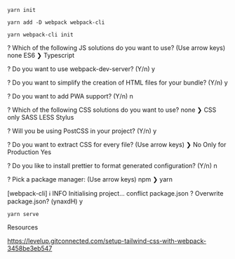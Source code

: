 `yarn init`

`yarn add -D webpack webpack-cli`

`yarn webpack-cli init`

? Which of the following JS solutions do you want to use? (Use arrow keys)
  none 
  ES6 
❯ Typescript 

? Do you want to use webpack-dev-server? (Y/n) y

? Do you want to simplify the creation of HTML files for your bundle? (Y/n) y

? Do you want to add PWA support? (Y/n) n

? Which of the following CSS solutions do you want to use? 
  none 
❯ CSS only 
  SASS 
  LESS 
  Stylus

? Will you be using PostCSS in your project? (Y/n) y

? Do you want to extract CSS for every file? (Use arrow keys)
❯ No 
  Only for Production 
  Yes 

? Do you like to install prettier to format generated configuration? (Y/n) n

? Pick a package manager: (Use arrow keys)
  npm 
❯ yarn 

[webpack-cli] ℹ INFO  Initialising project...
 conflict package.json
? Overwrite package.json? (ynaxdH) y

`yarn serve`

Resources

https://levelup.gitconnected.com/setup-tailwind-css-with-webpack-3458be3eb547